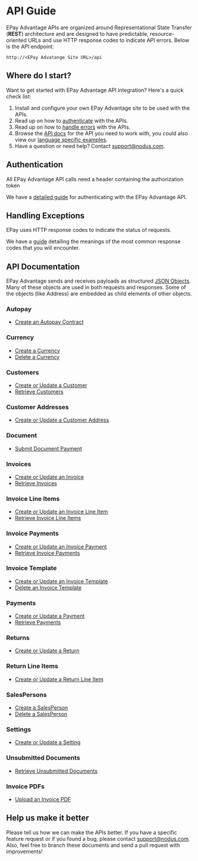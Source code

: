 API Guide
==============
EPay Advantage APIs are organized around Representational State Transfer (**REST**) architecture and are designed to have predictable, resource-oriented URLs and use HTTP response codes to indicate API errors. Below is the API endpoint:

``http://<EPay Advatange Site URL>/api``

Where do I start?
-----------------

Want to get started with EPay Advantage API integration? Here's a quick check list:

1. Install and configure your own EPay Advantage site to be used with the APIs.
2. Read up on how to [authenticate](#authentication) with the APIs. 
3. Read up on how to [handle errors](#handling-exceptions) with the APIs.
4. Browse the [API docs](#api-documentation) for the API you need to work with, you could also view our [language specific examples](Samples).
5. Have a question or need help? Contact <support@nodus.com>.


Authentication
--------------
All EPay Advantage API calls need a header containing the authorization token

We have a [detailed guide](Sections/APIs/Token.md) for authenticating with the EPay Advantage API.


Handling Exceptions
-------------------
EPay uses HTTP response codes to indicate the status of requests. 

We have a [guide](Sections/Errors.md) detailing the meanings of the most common response codes that you will encounter. 


API Documentation
-----------------
EPay Advantage sends and receives payloads as structured [JSON Objects](Sections/Objects). 
Many of these objects are used in both requests and responses. Some of the objects (like Address) are embedded
as child elements of other objects.

### Autopay
* [Create an Autopay Contract](Sections/APIs/Autopay.md#create-or-update-an-autopay-contract)

### Currency
* [Create a Currency](Sections/APIs/Currency.md#create-a-currency)
* [Delete a Currency](Sections/APIs/Currency.md#delete-a-currency)

### Customers
* [Create or Update a Customer](Sections/APIs/Customers.md#create-or-update-a-customer)
* [Retrieve Customers](Sections/APIs/Customers.md#retrieve-customers)

### Customer Addresses
* [Create or Update a Customer Address](Sections/APIs/Customer%20Addresses.md#create-or-update-a-customer-address)

### Document
* [Submit Document Payment](Sections/APIs/Document.md#submit-a-document-payment)

### Invoices
* [Create or Update an Invoice](Sections/APIs/Invoices.md#create-or-update-an-invoice)
* [Retrieve Invoices](Sections/APIs/Invoices.md#retrieve-invoices)

### Invoice Line Items
* [Create or Update an Invoice Line Item](Sections/APIs/Invoice%20Line%20Items.md#create-or-update-an-invoice-line-item)
* [Retrieve Invoice Line Items](Sections/APIs/Invoice%20Line%20Items.md#retrieve-invoice-line-items)

### Invoice Payments
* [Create or Update an Invoice Payment](Sections/APIs/Invoice%20Payments.md#create-or-update-an-invoice-payment)
* [Retrieve Invoice Payments](Sections/APIs/Invoice%20Payments.md#retrieve-invoice-payments)

### Invoice Template
* [Create or Update an Invoice Template](Sections/APIs/Invoice%20Templates.md#create-or-update-an-invoice-template)
* [Delete an Invoice Template](Sections/APIs/Invoice%20Templates.md#delete-an-invoice-template)

### Payments
* [Create or Update a Payment](Sections/APIs/Payments.md#create-or-update-a-payment)
* [Retrieve Payments](Sections/APIs/Payments.md#retrieve-payments)

### Returns
* [Create or Update a Return](Sections/APIs/Returns.md#create-or-update-a-return)

### Return Line Items
* [Create or Update a Return Line Item](Sections/APIs/Return%20Line%20Items.md#create-or-update-a-return-line-item)

### SalesPersons
* [Create a SalesPerson](Sections/APIs/SalesPersons.md#create-a-salesperson)
* [Delete a SalesPerson](Sections/APIs/SalesPersons.md#delete-a-salesperson)

### Settings
* [Create or Update a Setting](Sections/APIs/Settings.md#create-or-update-a-setting)

### Unsubmitted Documents
* [Retrieve Unsubmitted Documents](Sections/APIs/Unsubmitted%20Documents.md#retrieve-unsubmitted-documents)

### Invoice PDFs
* [Upload an Invoice PDF](Sections/APIs/Invoice%20PDFs.md#upload-an-invoice-pdf)


Help us make it better
----------------------
Please tell us how we can make the APIs better. If you have a specific feature request or if you found a bug, please contact <support@nodus.com>. Also, feel free to branch these documents and send a pull request with improvements!
